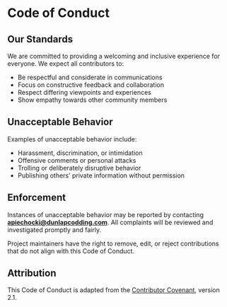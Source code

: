 # Code of Conduct

## Our Standards

We are committed to providing a welcoming and inclusive experience for everyone. We expect all contributors to:

- Be respectful and considerate in communications
- Focus on constructive feedback and collaboration
- Respect differing viewpoints and experiences
- Show empathy towards other community members

## Unacceptable Behavior

Examples of unacceptable behavior include:

- Harassment, discrimination, or intimidation
- Offensive comments or personal attacks
- Trolling or deliberately disruptive behavior
- Publishing others' private information without permission

## Enforcement

Instances of unacceptable behavior may be reported by contacting **apiechocki@dunlapcodding.com**. All complaints will be reviewed and investigated promptly and fairly.

Project maintainers have the right to remove, edit, or reject contributions that do not align with this Code of Conduct.

## Attribution

This Code of Conduct is adapted from the [Contributor Covenant](https://www.contributor-covenant.org/), version 2.1.